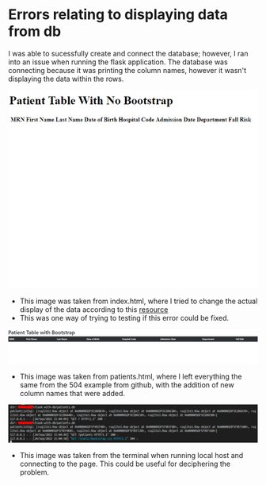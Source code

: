 # Errors relating to displaying data from db

I was able to sucessfully create and connect the database; however, I ran into an issue when running the flask application.   The database was connecting because it was printing the column names, however it wasn't displaying the data within the rows.  

![Index html](/errors/NoDataDisplayed1.png)
- This image was taken from index.html, where I tried to change the actual display of the data according to this [resource](https://stackoverflow.com/questions/39816944/cannot-get-html-to-display-sqlite3-data-with-python-flask)
- This was one way of trying to testing if this error could be fixed.

![Patients html](/errors/NoDataDisplayed2.png)
- This image was taken from patients.html, where I left everything the same from the 504 example from github, with the addition of new column names that were added.  

![Terminal Error](/errors/NDDTerminal.png)
- This image was taken from the terminal when running local host and connecting to the page.  This could be useful for deciphering the problem.